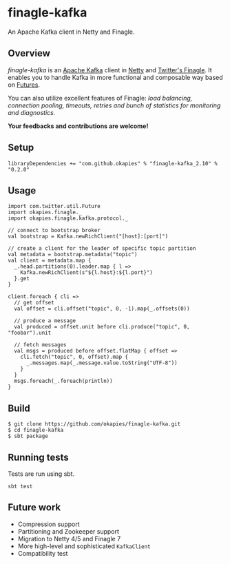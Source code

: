 finagle-kafka
=============

An Apache Kafka client in Netty and Finagle.

## Overview
*finagle-kafka* is an [Apache Kafka](https://kafka.apache.org/) client in [Netty](http://netty.io/)
and [Twitter's Finagle](http://twitter.github.io/finagle/). It enables you to handle Kafka in more
functional and composable way based on [Futures](http://twitter.github.io/finagle/guide/Futures.html).

You can also utilize excellent features of Finagle: *load balancing, connection pooling, timeouts,
retries and bunch of statistics for monitoring and diagnostics.*

**Your feedbacks and contributions are welcome!**

## Setup
```
libraryDependencies += "com.github.okapies" % "finagle-kafka_2.10" % "0.2.0"
```

## Usage
```
import com.twitter.util.Future
import okapies.finagle._
import okapies.finagle.kafka.protocol._

// connect to bootstrap broker
val bootstrap = Kafka.newRichClient("[host]:[port]")

// create a client for the leader of specific topic partition
val metadata = bootstrap.metadata("topic")
val client = metadata.map {
  _.head.partitions(0).leader.map { l =>
    Kafka.newRichClient(s"${l.host}:${l.port}")
  }.get
}

client.foreach { cli =>
  // get offset
  val offset = cli.offset("topic", 0, -1).map(_.offsets(0))

  // produce a message
  val produced = offset.unit before cli.produce("topic", 0, "foobar").unit

  // fetch messages
  val msgs = produced before offset.flatMap { offset =>
    cli.fetch("topic", 0, offset).map {
      _.messages.map(_.message.value.toString("UTF-8"))
    }
  }
  msgs.foreach(_.foreach(println))
}
```

## Build
```
$ git clone https://github.com/okapies/finagle-kafka.git
$ cd finagle-kafka
$ sbt package
```

## Running tests

Tests are run using sbt.

```
sbt test
```

## Future work
- Compression support
- Partitioning and Zookeeper support
- Migration to Netty 4/5 and Finagle 7
- More high-level and sophisticated `KafkaClient`
- Compatibility test
